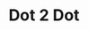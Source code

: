 ---
title: "Dot 2 Dot"
address: "Unit 25 Glenwood Business Centre, Dunmurry, Belfast, Co. Antrim, BT17 0QL"
tel: "028 9043 1890"
county: "Antrim"
category: "Coach Hire"
type: "Content"
lat: "054.5703720000"
lng: "-006.0352900000"
---